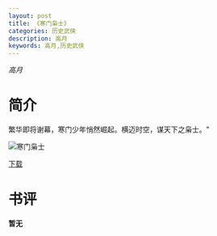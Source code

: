 ```yaml
---
layout: post
title: 《寒门枭士》
categories: 历史武侠
description: 高月
keywords: 高月,历史武侠
---
```

*高月*
# 简介
繁华即将谢幕，寒门少年悄然崛起。横迈时空，谋天下之枭士。"

![寒门枭士](https://cdn.jsdelivr.net/gh/YYbooks0/yybooks0img@master/bookscover2/寒门枭士.7ggjxaqjrw40.jpg)

[下载](https://link.jscdn.cn/1drv/aHR0cHM6Ly8xZHJ2Lm1zL3QvcyFBaGU2R2dNWmVFb2pod01RcUdIQTB3OUh2b3FHP2U9NmEzVWJt.txt)

# 书评
**暂无**